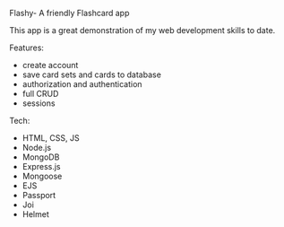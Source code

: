 Flashy- A friendly Flashcard app

This app is a great demonstration of my web development skills to date.

Features:
- create account
- save card sets and cards to database
- authorization and authentication
- full CRUD
- sessions

Tech:
- HTML, CSS, JS
- Node.js
- MongoDB
- Express.js
- Mongoose
- EJS
- Passport
- Joi
- Helmet
